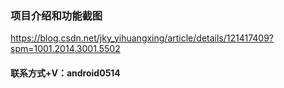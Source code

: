 ### 项目介绍和功能截图

https://blog.csdn.net/jky_yihuangxing/article/details/121417409?spm=1001.2014.3001.5502

#### 联系方式+V：android0514